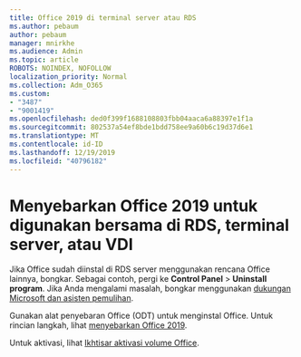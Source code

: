 ```yaml
---
title: Office 2019 di terminal server atau RDS
ms.author: pebaum
author: pebaum
manager: mnirkhe
ms.audience: Admin
ms.topic: article
ROBOTS: NOINDEX, NOFOLLOW
localization_priority: Normal
ms.collection: Adm_O365
ms.custom:
- "3487"
- "9001419"
ms.openlocfilehash: ded0f399f1688108803fbb04aaca6a88397e1f1a
ms.sourcegitcommit: 802537a54ef8bde1bdd758ee9a60b6c19d37d6e1
ms.translationtype: MT
ms.contentlocale: id-ID
ms.lasthandoff: 12/19/2019
ms.locfileid: "40796182"
---
```

# <a name="deploying-office-2019-for-shared-use-on-rds-terminal-server-or-vdi"></a>Menyebarkan Office 2019 untuk digunakan bersama di RDS, terminal server, atau VDI

Jika Office sudah diinstal di RDS server menggunakan rencana Office lainnya, bongkar. Sebagai contoh, pergi ke **Control Panel** > **Uninstall program**. Jika Anda mengalami masalah, bongkar menggunakan [dukungan Microsoft dan asisten pemulihan](https://aka.ms/SARA-OfficeUninstall-Alchemy). 

Gunakan alat penyebaran Office (ODT) untuk menginstal Office. Untuk rincian langkah, lihat [menyebarkan Office 2019](https://docs.microsoft.com/deployoffice/office2019/deploy).

Untuk aktivasi, lihat [Ikhtisar aktivasi volume Office](https://docs.microsoft.com/deployoffice/vlactivation/plan-volume-activation-of-office).